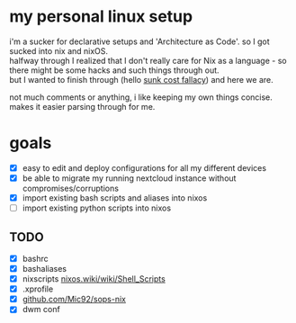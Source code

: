 # my personal linux setup
i'm a sucker for declarative setups and 'Architecture as Code'. so I got sucked into nix and nixOS.  
halfway through I realized that I don't really care for Nix as a language - so there might be some hacks and such things through out.  
but I wanted to finish through (hello [sunk cost fallacy](https://en.wikipedia.org/wiki/Sunk_cost)) and here we are.

not much comments or anything, i like keeping my own things concise. makes it easier parsing through for me.


# goals

- [x] easy to edit and deploy configurations for all my different devices
- [x] be able to migrate my running nextcloud instance without compromises/corruptions
- [x] import existing bash scripts and aliases into nixos
- [ ] import existing python scripts into nixos

## TODO
- [x] bashrc
- [x] bashaliases
- [x] nixscripts [nixos.wiki/wiki/Shell_Scripts](nixos.wiki/wiki/Shell_Scripts)
- [x] .xprofile
- [x] [github.com/Mic92/sops-nix](github.com/Mic92/sops-nix)
- [x] dwm conf
